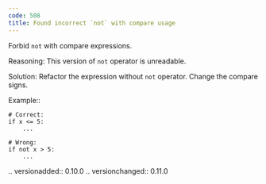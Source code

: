 ```yaml
---
code: 508
title: Found incorrect `not` with compare usage
---
```



Forbid ``not`` with compare expressions.

Reasoning:
    This version of ``not`` operator is unreadable.

Solution:
    Refactor the expression without ``not`` operator.
    Change the compare signs.

Example::

    # Correct:
    if x <= 5:
        ...

    # Wrong:
    if not x > 5:
        ...

.. versionadded:: 0.10.0
.. versionchanged:: 0.11.0